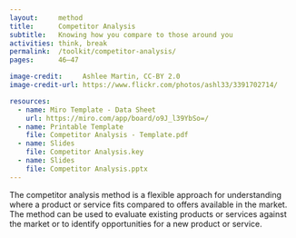```yaml
---
layout:     method
title:      Competitor Analysis
subtitle:   Knowing how you compare to those around you
activities: think, break
permalink:  /toolkit/competitor-analysis/
pages:      46–47

image-credit:     Ashlee Martin, CC-BY 2.0
image-credit-url: https://www.flickr.com/photos/ashl33/3391702714/

resources:
  - name: Miro Template - Data Sheet
    url: https://miro.com/app/board/o9J_l39YbSo=/
  - name: Printable Template
    file: Competitor Analysis - Template.pdf
  - name: Slides
    file: Competitor Analysis.key
  - name: Slides
    file: Competitor Analysis.pptx
---
```


The competitor analysis method is a flexible approach for understanding where a product or service fits compared to offers available in the market. The method can be used to evaluate existing products or services against the market or to identify opportunities for a new product or service.